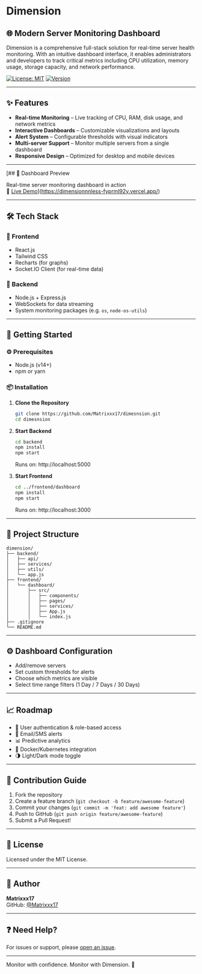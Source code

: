 # Dimension
## 🌐 Modern Server Monitoring Dashboard

Dimension is a comprehensive full-stack solution for real-time server health monitoring. With an intuitive dashboard interface, it enables administrators and developers to track critical metrics including CPU utilization, memory usage, storage capacity, and network performance.

[![License: MIT](https://img.shields.io/badge/License-MIT-blue.svg)](https://opensource.org/licenses/MIT)
[![Version](https://img.shields.io/badge/version-1.0.0-green.svg)](https://github.com/Matrixxx17/dimesnsion)

---

## ✨ Features

- **Real-time Monitoring** – Live tracking of CPU, RAM, disk usage, and network metrics  
- **Interactive Dashboards** – Customizable visualizations and layouts  
- **Alert System** – Configurable thresholds with visual indicators  
- **Multi-server Support** – Monitor multiple servers from a single dashboard  
- **Responsive Design** – Optimized for desktop and mobile devices  

---


[## 📸 Dashboard Preview

Real-time server monitoring dashboard in action  
🔗 [Live Demo](https://dimensionnnnless-n84rd1zxw.vercel.app)](https://dimensionnnless-fyprml92y.vercel.app/)


---

## 🛠️ Tech Stack

### 🔹 Frontend
- React.js
- Tailwind CSS
- Recharts (for graphs)
- Socket.IO Client (for real-time data)

### 🔹 Backend
- Node.js + Express.js
- WebSockets for data streaming
- System monitoring packages (e.g. `os`, `node-os-utils`)

---

## 🚀 Getting Started

### ⚙️ Prerequisites
- Node.js (v14+)
- npm or yarn

### 📦 Installation

1. **Clone the Repository**
   ```bash
   git clone https://github.com/Matrixxx17/dimesnsion.git
   cd dimesnsion
   ```

2. **Start Backend**
   ```bash
   cd backend
   npm install
   npm start
   ```
   Runs on: http://localhost:5000

3. **Start Frontend**
   ```bash
   cd ../frontend/dashboard
   npm install
   npm start
   ```
   Runs on: http://localhost:3000

---

## 📁 Project Structure

```
dimension/
├── backend/
│   ├── api/
│   ├── services/
│   ├── utils/
│   └── app.js
├── frontend/
│   └── dashboard/
│       ├── src/
│       │   ├── components/
│       │   ├── pages/
│       │   ├── services/
│       │   ├── App.js
│       │   └── index.js
├── .gitignore
└── README.md
```

---

## ⚙️ Dashboard Configuration

- Add/remove servers
- Set custom thresholds for alerts
- Choose which metrics are visible
- Select time range filters (1 Day / 7 Days / 30 Days)

---

## 📈 Roadmap

- 🔐 User authentication & role-based access
- 📩 Email/SMS alerts
- 📊 Predictive analytics
- 🐳 Docker/Kubernetes integration
- 🌗 Light/Dark mode toggle

---

## 🤝 Contribution Guide

1. Fork the repository
2. Create a feature branch (`git checkout -b feature/awesome-feature`)
3. Commit your changes (`git commit -m 'feat: add awesome feature'`)
4. Push to GitHub (`git push origin feature/awesome-feature`)
5. Submit a Pull Request!

---

## 📜 License

Licensed under the MIT License.

---

## 👤 Author

**Matrixxx17**  
GitHub: [@Matrixxx17](https://github.com/Matrixxx17)

---

## ❓ Need Help?

For issues or support, please [open an issue](https://github.com/Matrixxx17/dimesnsion/issues).

---

Monitor with confidence. Monitor with Dimension. 🚀
